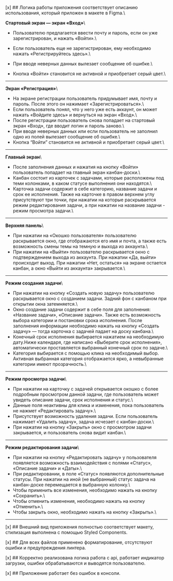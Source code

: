 
[x] ## Логика работы приложения соответствует описанию использования, который приложен в макете в Figma.\

**Стартовый экран — экран «Вход»**\
- Пользователю предлагается ввести почту и пароль, если он уже зарегистрирован, и нажать «Войти».\ 
- Если пользователь еще не зарегистрирован, ему необходимо нажать «Регистрируйтесь здесь».\

- При вводе неверных данных вылезает сообщение об ошибке.\
- Кнопка «Войти» становится не активной и приобретает серый цвет.\
-----

**Экран «Регистрация»**\
- На экране регистрации пользователь придумывает имя, почту и пароль. После этого он нажимает «Зарегистрироваться».\ 
- Если пользователь понял, что у него уже есть аккаунт, он может нажать «Войдите здесь» и вернуться на экран «Вход».\
- После регистрации пользователь снова попадает на стартовый экран «Вход», где вводит логин и пароль заново.\
- При вводе неверных данных или если пользователь не заполнил одно из полей вылезает сообщение об ошибке.\
- Кнопка “Войти” становится не активной и приобретает серый цвет.\
-----

**Главный экран**\
- После заполнения данных и нажатия на кнопку «Войти» пользователь попадает на главный экран канбан-доски.\
- Канбан состоит из карточек с задачами, которые расположены под теми колонками, в каком статусе выполнения они находятся.\
- Карточка задачи содержит в себе категорию, название задачи и срок ее исполнения. Также на карточке в правом верхнем углу присутствуют три точки, при нажатии на которые раскрывается режим редактирования задачи, а при нажатии на название задачи - режим просмотра задачи.\
-----

**Верхняя панель**\
- При нажатии на «Окошко пользователя» пользователю раскрывается окно, где отображаются его имя и почта, а также есть возможность смены темы на темную и выхода из аккаунта.\
- При нажатии на «Выйти» пользователю раскрывается окно с подтверждением выхода из аккаунта. При нажатии «Да, выйти» происходит выход. При нажатии «Нет, остаться» на экране остается канбан, а окно «Выйти из аккаунта» закрывается.\
-----

**Режим создания задачи**\
- При нажатии на кнопку «Создать новую задачу» пользователю раскрывается окно с созданием задачи. 
Задний фон с канбаном при открытии окна затемняется.\
- Окно создание задачи содержит в себе поля для заполнения: «Название задачи», «Описание задачи». Также есть возможность выбора категории и постановки срока исполнения. После заполнения информации необходимо нажать на кнопку «Создать задачу» — тогда карточка с задачей падает на доску канбана.\
- Конечный срок исполнения выбирается нажатием на необходимую дату.Ниже календаря, где написано «Выберите срок исполнения», автоматически проставляется выбранный конечный срок по задаче.\
- Категория выбирается с помощью клика на необходимый выбор. Активная выбранная категория отображается ярко, а невыбранные категории имеют прозрачность.\
-----

**Режим просмотра задачи**\
- При нажатии на карточку с задачей открывается окошко с более подробным просмотром данной задачи, где пользователь может увидеть описание задачи, срок исполнения и статус.\ 
- Данные поля неактивны для клика и изменения, пока пользователь не нажмет «Редактировать задачу».\
- Присутствует возможность удаления задачи. Если пользователь нажимает «Удалить задачу», задача исчезает с канбан-доски.\
- При нажатии на кнопку «Закрыть» окно с просмотром задачи закрывается, и пользователь снова видит канбан.\
-----

**Режим редактирования задачи**\
- При нажатии на кнопку «Редактировать задачу» у пользователя появляется возможность взаимодействия с полями «Статус», «Описание задачи» и «Даты».\
- При редактировании, в поле «Статус» появляются дополнительные статусы. При нажатии на иной (не выбранный) статус задача на канбан-доске перемещается в выбранную колонку.\
- Чтобы применить все изменения, необходимо нажать на кнопку «Сохранить».\
- Чтобы отменить изменения, необходимо нажать на кнопку «Отменить».\
- Чтобы закрыть окно, необходимо нажать на кнопку «Закрыть».\
-----


[x] ## Внешний вид приложения полностью соответствует макету, стилизация выполнена с помощью Styled Components.

[x] ## Для всех файлов применено форматирование, отсутствуют ошибки и предупреждения линтера.

[x] ## Корректно реализована логика работа с api, работает индикатор загрузки, ошибки обрабатываются и выводятся пользователю.

[x] ## Приложение работает без ошибок в консоли.